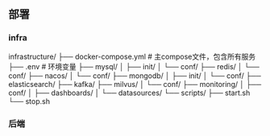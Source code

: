 



## 部署
### infra
infrastructure/
├── docker-compose.yml          # 主compose文件，包含所有服务
├── .env                        # 环境变量
├── mysql/
│   ├── init/
│   └── conf/
├── redis/
│   └── conf/
├── nacos/
│   └── conf/
├── mongodb/
│   ├── init/
│   └── conf/
├── elasticsearch/
├── kafka/
├── milvus/
│   └── conf/
├── monitoring/
│   ├── conf/
│   ├── dashboards/
│   └── datasources/
└── scripts/
├── start.sh
└── stop.sh


### 后端